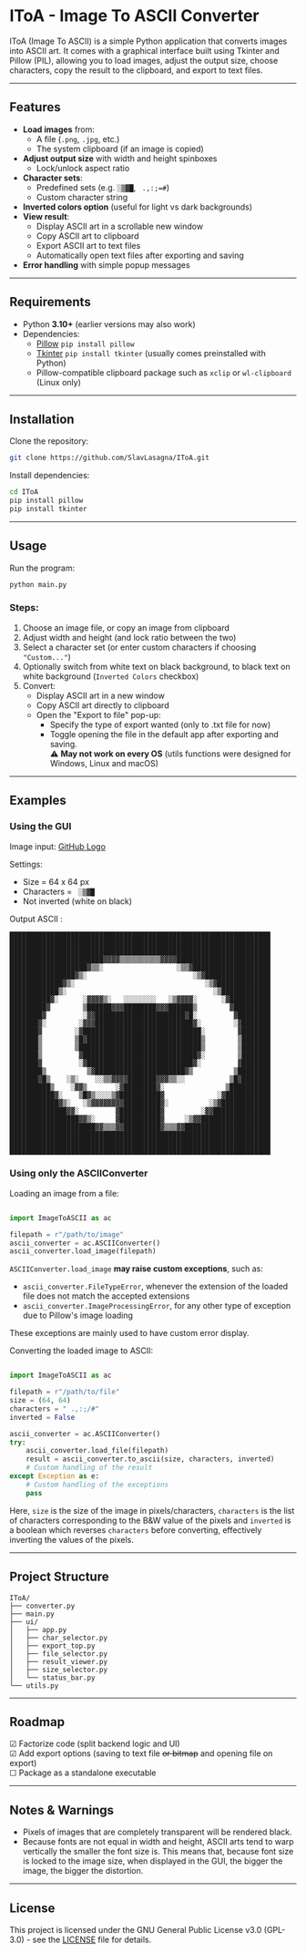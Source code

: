 # IToA - Image To ASCII Converter

IToA (Image To ASCII) is a simple Python application that converts images into ASCII art. It comes with a graphical interface
built using Tkinter and Pillow (PIL), allowing you to load images, adjust the output size, choose characters, copy the result
to the clipboard, and export to text files.

---

## Features

- **Load images** from:
  - A file (`.png`, `.jpg`, etc.)
  - The system clipboard (if an image is copied)
- **Adjust output size** with width and height spinboxes
  - Lock/unlock aspect ratio
- **Character sets**:
  - Predefined sets (e.g. `░▒▓█`, ` .,:;=#`)
  - Custom character string
- **Inverted colors option** (useful for light vs dark backgrounds)
- **View result**:
  - Display ASCII art in a scrollable new window
  - Copy ASCII art to clipboard
  - Export ASCII art to text files
  - Automatically open text files after exporting and saving 
- **Error handling** with simple popup messages

---

## Requirements

- Python **3.10+** (earlier versions may also work)
- Dependencies:
  - [Pillow](https://pypi.org/project/pillow/) `pip install pillow`
  - [Tkinter](https://docs.python.org/fr/3.13/library/tkinter.html) `pip install tkinter` (usually comes preinstalled with Python)
  - Pillow-compatible clipboard package such as `xclip` or `wl-clipboard` (Linux only) 

---

## Installation

Clone the repository:

```bash
git clone https://github.com/SlavLasagna/IToA.git
```

Install dependencies:
```bash
cd IToA
pip install pillow
pip install tkinter
```

---

## Usage

Run the program:
```bash
python main.py
```

### Steps:

1. Choose an image file, or copy an image from clipboard
2. Adjust width and height (and lock ratio between the two)
3. Select a character set (or enter custom characters if choosing `"Custom..."`)
4. Optionally switch from white text on black background, to black text on white background (`Inverted Colors` checkbox)
5. Convert:
   - Display ASCII art in a new window
   - Copy ASCII art directly to clipboard
   - Open the "Export to file" pop-up:
     - Specify the type of export wanted (only to .txt file for now)
     - Toggle opening the file in the default app after exporting and saving. <br>
     ⚠ **May not work on every OS** (utils functions were designed for Windows, Linux and macOS)

---

## Examples

### Using the GUI

Image input: [GitHub Logo](https://encrypted-tbn0.gstatic.com/images?q=tbn:ANd9GcSbqj9Ii13d6hx5a9kyLnC5A8A96LDSaSZv_w&s)

Settings:
- Size = 64 x 64 px
- Characters = ` ░▒▓█`
- Not inverted (white on black)

Output ASCII :
```
████████████████████████████████████████████████████████████████
████████████████████████████████████████████████████████████████
████████████████████████████████████████████████████████████████
███████████████████████▓▓▓▓▒▒▒▒▒▒▒▒▒▒▓▓▓▓███████████████████████
███████████████████▓▒▒░                  ░▒▒▓███████████████████
████████████████▓▒░                          ░▒▓████████████████
█████████████▓▒░                                ░▒▓█████████████
████████████▒░                                    ░▒████████████
██████████▓░      ░▓▓▓▓▒░   ░░░░░░░░   ░▒▓▓▓▓░      ░▓██████████
█████████▓        ▒██████▓▓▓████████▓▓▓██████▒        ▓█████████
████████▓         ░▓▓██████████████████████▓█░         ▓████████
███████▓░        ░▓▓▓████████████████████████▓░        ░▓███████
███████▓        ░▓█████████████████████████████░        ▓███████
███████▒        ▒█▓████████████████████████████▒        ▒███████
███████▒        ▒██████████████████████████████▒        ▒███████
███████▒         ▓████████████████████████████▓░        ▒███████
███████▓         ░▓██████████████████████████▓░         ▓███████
████████▒          ▒▓██████████████████████▓▒          ▒████████
███████▓█▒    ░▒░    ░░▒▒▓▓▓▓███████▓▓▓▒▒░░           ▒█▓███████
██████████▒    ░▓▓▒       ░▓████████▓░               ▒██████████
███████████▓░    ▒█▓▒░░░░▒▓██████████▓             ░▓███████████
████████████▓▒░   ░▒▓▓▓▓▓▓▓▓█████████▓░          ░▒▓████████████
██████████████▓▓░         ▓██████████▓         ░▓▓██████████████
█████████████████▓▓▒░     ▓██████████▓     ░▒▓▓█████████████████
█████████████████████▓▓▒▒▒▓▓█████████▓▒▒▒▓▓█████████████████████
████████████████████████████████████████████████████████████████
████████████████████████████████████████████████████████████████
████████████████████████████████████████████████████████████████
```

### Using only the ASCIIConverter

Loading an image from a file:

```python

import ImageToASCII as ac

filepath = r"/path/to/image"
ascii_converter = ac.ASCIIConverter()
ascii_converter.load_image(filepath)
```
`ASCIIConverter.load_image` **may raise custom exceptions**, such as:
- `ascii_converter.FileTypeError`, whenever the extension of the loaded file does not match the accepted extensions
- `ascii_converter.ImageProcessingError`, for any other type of exception due to Pillow's image loading

These exceptions are mainly used to have custom error display.

Converting the loaded image to ASCII:

```python

import ImageToASCII as ac

filepath = r"/path/to/file"
size = (64, 64)
characters = " .,:;/#"
inverted = False

ascii_converter = ac.ASCIIConverter()
try:
    ascii_converter.load_file(filepath)
    result = ascii_converter.to_ascii(size, characters, inverted)
    # Custom handling of the result
except Exception as e:
    # Custom handling of the exceptions
    pass
```
Here, `size` is the size of the image in pixels/characters, `characters` is the list of characters corresponding 
to the B&W value of the pixels and `inverted` is a boolean which reverses `characters` before converting, effectively
inverting the values of the pixels.

---

## Project Structure

```
IToA/
├── converter.py
├── main.py
├── ui/
│   ├── app.py
│   ├── char_selector.py
│   ├── export_top.py
│   ├── file_selector.py
│   ├── result_viewer.py
│   ├── size_selector.py
│   └── status_bar.py
└── utils.py
```

---

## Roadmap

☑ Factorize code (split backend logic and UI) <br>
☑ Add export options (saving to text file ~~or bitmap~~ and opening file on export) <br>
☐ Package as a standalone executable

---

## Notes & Warnings

- Pixels of images that are completely transparent will be rendered black.
- Because fonts are not equal in width and height, ASCII arts tend to warp vertically the smaller the font size is.
  This means that, because font size is locked to the image size, when displayed in the GUI, the bigger the image,
  the bigger the distortion.

---

## License


This project is licensed under the GNU General Public License v3.0 (GPL-3.0) - see the [LICENSE](LICENSE) file for details.